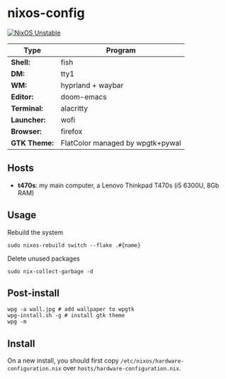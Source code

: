 # nixos-config

[![NixOS Unstable](https://img.shields.io/badge/NixOS-unstable-blue.svg?style=flat-square&logo=NixOS&logoColor=white)](https://nixos.org)

| Type           | Program                           |
|----------------|-----------------------------------|
| **Shell:**     | fish                              |
| **DM:**        | tty1                              |
| **WM:**        | hyprland + waybar                 |
| **Editor:**    | doom-emacs                        |
| **Terminal:**  | alacritty                         |
| **Launcher:**  | wofi                              |
| **Browser:**   | firefox                           |
| **GTK Theme:** | FlatColor managed by wpgtk+pywal  |

## Hosts

- **t470s**: my main computer, a Lenovo Thinkpad T470s (i5 6300U, 8Gb RAM)

## Usage

Rebuild the system

```
sudo nixos-rebuild switch --flake .#{name}
```

Delete unused packages

```
sudo nix-collect-garbage -d
```

## Post-install

```
wpg -a wall.jpg # add wallpaper to wpgtk
wpg-install.sh -g # install gtk theme
wpg -m
```

## Install

On a new install, you should first copy `/etc/nixos/hardware-configuration.nix` over `hosts/hardware-configuration.nix`.
